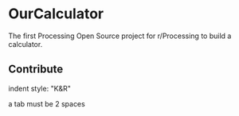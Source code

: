 # OurCalculator
The first Processing Open Source project for r/Processing to build a calculator.

## Contribute
indent style: "K&R"

a tab must be 2 spaces
